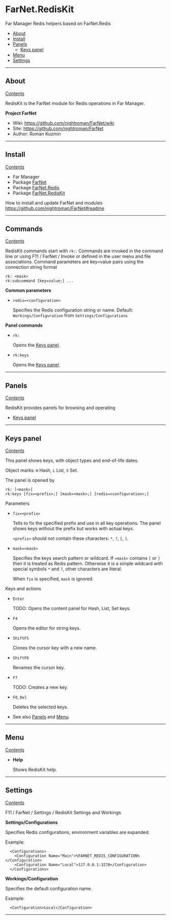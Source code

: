 [Contents]: #farnetrediskit

# FarNet.RedisKit

Far Manager Redis helpers based on FarNet.Redis

- [About](#about)
- [Install](#install)
- [Panels](#panels)
    - [Keys panel](#keys-panel)
- [Menu](#menu)
- [Settings](#settings)

*********************************************************************
## About

[Contents]

RedisKit is the FarNet module for Redis operations in Far Manager.

**Project FarNet**

* Wiki: <https://github.com/nightroman/FarNet/wiki>
* Site: <https://github.com/nightroman/FarNet>
* Author: Roman Kuzmin

*********************************************************************
## Install

[Contents]

- Far Manager
- Package [FarNet](https://www.nuget.org/packages/FarNet)
- Package [FarNet.Redis](https://www.nuget.org/packages/FarNet.Redis)
- Package [FarNet.RedisKit](https://www.nuget.org/packages/FarNet.RedisKit)

How to install and update FarNet and modules\
<https://github.com/nightroman/FarNet#readme>

*********************************************************************
## Commands

[Contents]

RedisKit commands start with `rk:`. Commands are invoked in the command line or
using F11 / FarNet / Invoke or defined in the user menu and file associations.
Command parameters are key=value pairs using the connection string format

```
rk: <mask>
rk:subcommand [key=value;] ...
```

**Common parameters**

- `redis=<configuration>`

    Specifies the Redis configuration string or name.
    Default: `Workings/Configuration` from `Settings/Configurations`

**Panel commands**

- `rk:`

    Opens the [Keys panel](#keys-panel).

- `rk:keys`

    Opens the [Keys panel](#keys-panel).

*********************************************************************
## Panels

[Contents]

RedisKit provides panels for browsing and operating

- [Keys panel](#keys-panel)

*********************************************************************
## Keys panel

[Contents]

This panel shows keys, with object types and end-of-life dates.

Object marks: `H` Hash, `L` List, `S` Set.

The panel is opened by

```
rk: [<mask>]
rk:keys [fix=<prefix>;] [mask=<mask>;] [redis=<configuration>;]
```

Parameters

- `fix=<prefix>`

    Tells to fix the specified prefix and use in all key operations.
    The panel shows keys without the prefix but works with actual keys.

    `<prefix>` should not contain these characters: `*`, `?`, `[`, `]`.

- `mask=<mask>`

    Specifies the keys search pattern or wildcard. If `<mask>` contains `[` or
    `]` then it is treated as Redis pattern. Otherwise it is a simple wildcard
    with special symbols `*` and `?`, other characters are literal.

    When `fix` is specified, `mask` is ignored.

Keys and actions

- `Enter`

    TODO: Opens the content panel for Hash, List, Set keys.

- `F4`

    Opens the editor for string keys.

- `ShiftF5`

    Clones the cursor key with a new name.

- `ShiftF6`

    Renames the cursor key.

- `F7`

    TODO: Creates a new key.

- `F8`, `Del`

    Deletes the selected keys.

- See also [Panels](#panels) and [Menu](#menu).

*********************************************************************
## Menu

[Contents]

- **Help**

    Shows RedisKit help.

*********************************************************************
## Settings

[Contents]

F11 / FarNet / Settings / RedisKit Settings and Workings

**Settings/Configurations**

Specifies Redis configurations, environment variables are expanded.

Example:

```
  <Configurations>
    <Configuration Name="Main">%FARNET_REDIS_CONFIGURATION%</Configuration>
    <Configuration Name="Local">127.0.0.1:3278</Configuration>
  </Configurations>
```

**Workings/Configuration**

Specifies the default configuration name.

Example:

```
  <Configuration>Local</Configuration>
```

*********************************************************************
